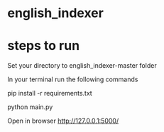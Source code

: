 # english_indexer

# steps to run
Set your directory to english_indexer-master folder

In your terminal run the following commands

pip install -r requirements.txt

python main.py

Open in browser http://127.0.0.1:5000/
